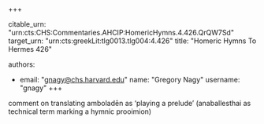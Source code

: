 +++


citable_urn: "urn:cts:CHS:Commentaries.AHCIP:HomericHymns.4.426.QrQW7Sd"
target_urn: "urn:cts:greekLit:tlg0013.tlg004:4.426"
title: "Homeric Hymns To Hermes 426"

authors:
- email: "gnagy@chs.harvard.edu"
  name: "Gregory Nagy"
  username: "gnagy"
+++

<p>comment on translating amboladēn as ‘playing a prelude’ (anaballesthai as technical term marking a hymnic prooimion)</p>